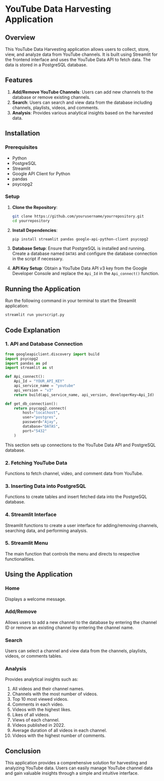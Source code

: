 # YouTube Data Harvesting Application

## Overview
This YouTube Data Harvesting application allows users to collect, store, view, and analyze data from YouTube channels. It is built using Streamlit for the frontend interface and uses the YouTube Data API to fetch data. The data is stored in a PostgreSQL database.

## Features
1. **Add/Remove YouTube Channels**: Users can add new channels to the database or remove existing channels.
2. **Search**: Users can search and view data from the database including channels, playlists, videos, and comments.
3. **Analysis**: Provides various analytical insights based on the harvested data.

## Installation

### Prerequisites
- Python
- PostgreSQL
- Streamlit
- Google API Client for Python
- pandas
- psycopg2

### Setup

1. **Clone the Repository**:
   ```bash
   git clone https://github.com/yourusername/yourrepository.git
   cd yourrepository
   ```

2. **Install Dependencies**:
   ```bash
   pip install streamlit pandas google-api-python-client psycopg2
   ```

3. **Database Setup**:
   Ensure that PostgreSQL is installed and running. Create a database named `DATAS` and configure the database connection in the script if necessary.

4. **API Key Setup**:
   Obtain a YouTube Data API v3 key from the Google Developer Console and replace the `Api_Id` in the `Api_connect()` function.

## Running the Application
Run the following command in your terminal to start the Streamlit application:
```bash
streamlit run yourscript.py
```

## Code Explanation

### 1. API and Database Connection
```python
from googleapiclient.discovery import build
import psycopg2
import pandas as pd
import streamlit as st

def Api_connect():
    Api_Id = "YOUR_API_KEY"
    api_service_name = "youtube"
    api_version = "v3"
    return build(api_service_name, api_version, developerKey=Api_Id)

def get_db_connection():
    return psycopg2.connect(
        host="localhost",
        user="postgres",
        password="Ajay",
        database="DATAS",
        port="5432"
    )
```
This section sets up connections to the YouTube Data API and PostgreSQL database.

### 2. Fetching YouTube Data
Functions to fetch channel, video, and comment data from YouTube.

### 3. Inserting Data into PostgreSQL
Functions to create tables and insert fetched data into the PostgreSQL database.

### 4. Streamlit Interface
Streamlit functions to create a user interface for adding/removing channels, searching data, and performing analysis.

### 5. Streamlit Menu
The main function that controls the menu and directs to respective functionalities.

## Using the Application

### Home
Displays a welcome message.

### Add/Remove
Allows users to add a new channel to the database by entering the channel ID or remove an existing channel by entering the channel name.

### Search
Users can select a channel and view data from the channels, playlists, videos, or comments tables.

### Analysis
Provides analytical insights such as:
1. All videos and their channel names.
2. Channels with the most number of videos.
3. Top 10 most viewed videos.
4. Comments in each video.
5. Videos with the highest likes.
6. Likes of all videos.
7. Views of each channel.
8. Videos published in 2022.
9. Average duration of all videos in each channel.
10. Videos with the highest number of comments.

## Conclusion
This application provides a comprehensive solution for harvesting and analyzing YouTube data. Users can easily manage YouTube channel data and gain valuable insights through a simple and intuitive interface.

